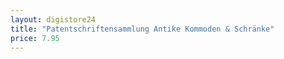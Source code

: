 ```yaml
---
layout: digistore24
title: "Patentschriftensammlung Antike Kommoden & Schränke"
price: 7.95
---
```

